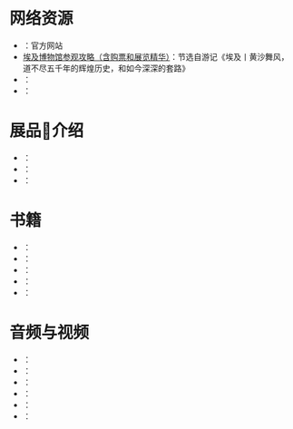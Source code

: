 # 网络资源

- []()：官方网站
- [埃及博物馆参观攻略（含购票和展览精华）](http://www.mafengwo.cn/gonglve/ziyouxing/31309.html)：节选自游记《埃及丨黄沙舞风，道不尽五千年的辉煌历史，和如今深深的套路》
- []()：
- []()：

# 展品介绍
- []()：
- []()：
- []()：

# 书籍
- []()：
- []()：
- []()：
- []()：
- []()：

# 音频与视频
- []()：
- []()：
- []()：
- []()：
- []()：
- []()：
